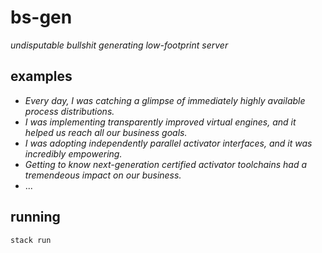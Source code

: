 # bs-gen

_undisputable bullshit generating low-footprint server_


## examples

+ _Every day, I was catching a glimpse of immediately highly available process distributions._
+ _I was implementing transparently improved virtual engines, and it helped us reach all our business goals._
+ _I was adopting independently parallel activator interfaces, and it was incredibly empowering._
+ _Getting to know next-generation certified activator toolchains had a tremendeous impact on our business._
+ ...


## running

`stack run`
